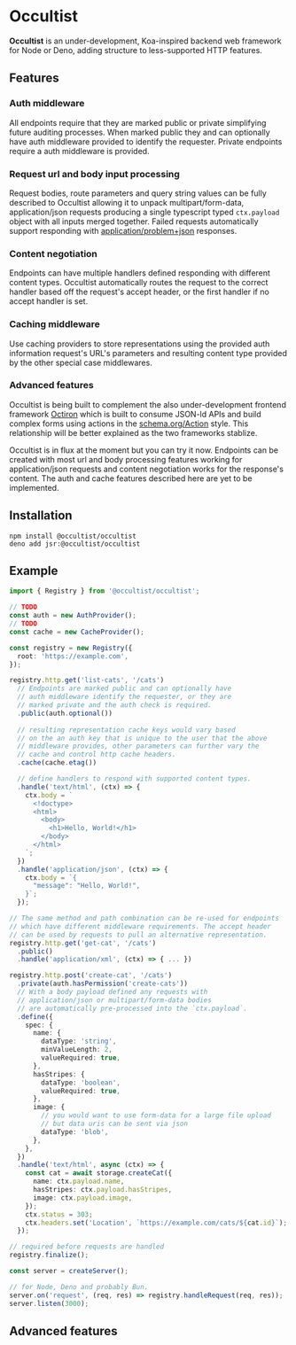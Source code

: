 # Occultist

**Occultist** is an under-development, Koa-inspired backend web framework for Node or Deno,
adding structure to less-supported HTTP features.


## Features

### Auth middleware
All endpoints require that they are marked public or private simplifying future
auditing processes. When marked public they and can optionally have auth middleware
provided to identify the requester. Private endpoints require a auth middleware is
provided. 

### Request url and body input processing
Request bodies, route parameters and query string values can be fully described to
Occultist allowing it to unpack multipart/form-data, application/json requests 
producing a single typescript typed `ctx.payload` object with all inputs merged together.
Failed requests automatically support responding with
[application/problem+json](https://www.rfc-editor.org/rfc/rfc9457.html) responses.

### Content negotiation
Endpoints can have multiple handlers defined responding with different content
types. Occultist automatically routes the request to the correct handler based
off the request's accept header, or the first handler if no accept handler is set.

### Caching middleware
Use caching providers to store representations using the provided auth information
request's URL's parameters and resulting content type provided by the other special
case middlewares.

### Advanced features
Occultist is being built to complement the also under-development frontend framework 
[Octiron](https://github.com/occultist-dev/octiron) which is built to consume JSON-ld
APIs and build complex forms using actions in the [schema.org/Action](https://schema.org/Action)
style. This relationship will be better explained as the two frameworks stablize.


Occultist is in flux at the moment but you can try it now. Endpoints can be created
with most url and body processing features working for application/json requests and
content negotiation works for the response's content. The auth and cache features
described here are yet to be implemented.


## Installation
```
npm install @occultist/occultist
deno add jsr:@occultist/occultist
```


## Example
```typescript
import { Registry } from '@occultist/occultist';

// TODO
const auth = new AuthProvider();
// TODO
const cache = new CacheProvider();

const registry = new Registry({
  root: 'https://example.com',
});

registry.http.get('list-cats', '/cats')
  // Endpoints are marked public and can optionally have
  // auth middleware identify the requester, or they are
  // marked private and the auth check is required.
  .public(auth.optional())
  
  // resulting representation cache keys would vary based
  // on the an auth key that is unique to the user that the above
  // middleware provides, other parameters can further vary the
  // cache and control http cache headers.
  .cache(cache.etag())

  // define handlers to respond with supported content types.
  .handle('text/html', (ctx) => {
    ctx.body = `
      <!doctype>
      <html>
        <body>
          <h1>Hello, World!</h1>
        </body>
      </html>
    `;
  })
  .handle('application/json', (ctx) => {
    ctx.body = `{
      "message": "Hello, World!",
    }`;
  });

// The same method and path combination can be re-used for endpoints
// which have different middleware requirements. The accept header
// can be used by requests to pull an alternative representation.
registry.http.get('get-cat', '/cats')
  .public()
  .handle('application/xml', (ctx) => { ... })

registry.http.post('create-cat', '/cats')
  .private(auth.hasPermission('create-cats'))
  // With a body payload defined any requests with
  // application/json or multipart/form-data bodies
  // are automatically pre-processed into the `ctx.payload`.
  .define({
    spec: {
      name: {
        dataType: 'string',
        minValueLength: 2,
        valueRequired: true,
      },
      hasStripes: {
        dataType: 'boolean',
        valueRequired: true,
      },
      image: {
        // you would want to use form-data for a large file upload
        // but data uris can be sent via json
        dataType: 'blob',
      },
    },
  })
  .handle('text/html', async (ctx) => {
    const cat = await storage.createCat({
      name: ctx.payload.name,
      hasStripes: ctx.payload.hasStripes,
      image: ctx.payload.image,
    });
    ctx.status = 303;
    ctx.headers.set('Location', `https://example.com/cats/${cat.id}`);
  });

// required before requests are handled
registry.finalize();

const server = createServer();

// for Node, Deno and probably Bun.
server.on('request', (req, res) => registry.handleRequest(req, res));
server.listen(3000);
```

## Advanced features
